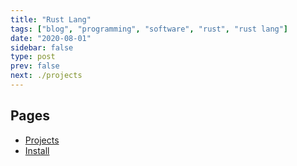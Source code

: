 ```yaml
---
title: "Rust Lang"
tags: ["blog", "programming", "software", "rust", "rust lang"]
date: "2020-08-01"
sidebar: false
type: post
prev: false
next: ./projects
---
```


## Pages

* [Projects](./projects)
* [Install](./install)
